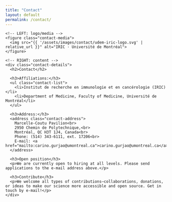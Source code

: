 ```yaml
---
title: "Contact"
layout: default
permalink: /contact/
---
```


<section class="contact-page">
  <div class="contact-grid">

    <!-- LEFT: logo/media -->
    <figure class="contact-media">
      <img src="{{ '/assets/images/contact/udem-iric-logo.svg' | relative_url }}" alt="IRIC · Université de Montréal">
    </figure>

    <!-- RIGHT: content -->
    <div class="contact-details">
      <h2>Contact</h2>

      <h3>Affiliations:</h3>
      <ul class="contact-list">
        <li>Institut de recherche en immunologie et en cancérologie (IRIC)</li>
        <li>Department of Medicine, Faculty of Medicine, Université de Montréal</li>
      </ul>

      <h3>Address:</h3>
      <address class="contact-address">
        Marcelle-Coutu Pavilion<br>
        2950 Chemin de Polytechnique,<br>
        Montréal, QC H3T 1J4, Canada<br>
        Phone: (514) 343-6111, ext. 17206<br>
        E-mail: <a href="mailto:carino.gurjao@umontreal.ca">carino.gurjao@umontreal.ca</a>
      </address>

      <h3>Open position</h3>
      <p>We are currently open to hiring at all levels. Please send applications to the e-mail address above.</p>

      <h3>Contribute</h3>
      <p>We welcome all types of contributions—collaborations, donations, or ideas to make our science more accessible and open source. Get in touch by e-mail!</p>
    </div>

  </div>
</section>
